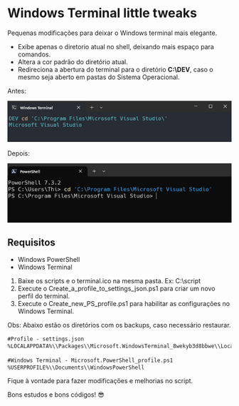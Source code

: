 # Windows Terminal little tweaks

Pequenas modificações para deixar o Windows terminal mais elegante.

- Exibe apenas o diretorio atual no shell, deixando mais espaço para comandos.
- Altera a cor padrão do diretório atual.
- Redireciona a abertura do terminal para o diretório **C:\DEV**, caso o mesmo seja aberto em pastas do Sistema Operacional.

Antes:

![Windows Terminal padrão][after]

Depois:

![Windows Terminal tweak][before]

## Requisitos

- Windows PowerShell
- Windows Terminal

1. Baixe os scripts e o terminal.ico na mesma pasta. Ex: C:\script
1. Execute o Create_a_profile_to_settings_json.ps1 para criar um novo perfil do terminal.
1. Execute o Create_new_PS_profile.ps1 para habilitar as configurações no Windows Terminal.

Obs: Abaixo estão os diretórios com os backups, caso necessário restaurar.

```shell
#Profile - settings.json
%LOCALAPPDATA%\\Packages\\Microsoft.WindowsTerminal_8wekyb3d8bbwe\\LocalState\

#Windows Terminal - Microsoft.PowerShell_profile.ps1
%USERPROFILE%\\Documents\\WindowsPowerShell
```

Fique à vontade para fazer modificações e melhorias no script.

Bons estudos e bons códigos! :sunglasses:

[after]: /assets/img/after.png "Windows Terminal modificado"
[before]: /assets/img/before.png "Windows Terminal padrão"

